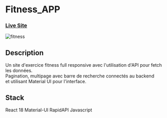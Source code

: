 # Fitness_APP

### [Live Site](https://diallo-gym.netlify.app/)

![fitness](https://diallo-portfolio.netlify.app/images/gym-app.png)

## Description
Un site d'exercice fitness full responsive avec l'utilisation d'API pour fetch les données. <br />
Pagination, multipage avec barre de recherche connectés au backend  <br /> et utilisant Material UI pour l'interface.

 ## Stack
React 18
Material-UI
RapidAPI
Javascript

